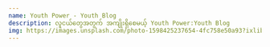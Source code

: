 ```yaml
---
name: Youth Power - Youth Blog
description: လူငယ်တွေအတွက် အကျိုးရှိစေမယ့် Youth Power:Youth Blog
img: https://images.unsplash.com/photo-1598425237654-4fc758e50a93?ixlib=rb-1.2.1&ixid=eyJhcHBfaWQiOjEyMDd9&auto=format&fit=crop&w=675&q=80
---
```

